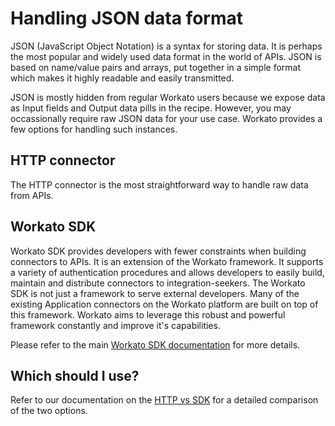 # Handling JSON data format

JSON (JavaScript Object Notation) is a syntax for storing data. It is perhaps the most popular and widely used data format in the world of APIs. JSON is based on name/value pairs and arrays, put together in a simple format which makes it highly readable and easily transmitted.

JSON is mostly hidden from regular Workato users because we expose data as Input fields and Output data pills in the recipe. However, you may occassionally require raw JSON data for your use case. Workato provides a few options for handling such instances.

## HTTP connector

The HTTP connector is the most straightforward way to handle raw data from APIs.

## Workato SDK

Workato SDK provides developers with fewer constraints when building connectors to APIs. It is an extension of the Workato framework. It supports a variety of authentication procedures and allows developers to easily build, maintain and distribute connectors to integration-seekers. The Workato SDK is not just a framework to serve external developers. Many of the existing Application connectors on the Workato platform are built on top of this framework. Workato aims to leverage this robust and powerful framework constantly and improve it's capabilities.

Please refer to the main [Workato SDK documentation](/_developer/_sdk/sdk_docs.md) for more details.

## Which should I use?

Refer to our documentation on the [HTTP vs SDK](/_developer/http-vs-sdk.md) for a detailed comparison of the two options.

